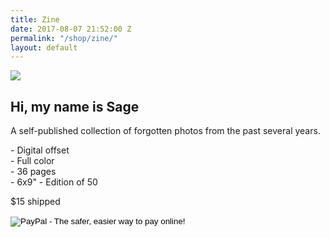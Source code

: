 ```yaml
---
title: Zine
date: 2017-08-07 21:52:00 Z
permalink: "/shop/zine/"
layout: default
---
```


<div class="shop v-center">
  <img src="/uploads/sb-zine-2017.jpg" />

  <div class="details v-center">
  <h2>Hi, my name is Sage</h2>
  <p>A self-published collection of forgotten photos from the past several years.</p>

  <p>- Digital offset<br>
  - Full color<br>
  - 36 pages<br>
  - 6x9"
  - Edition of 50</p>

  <p>$15 shipped</p>

  <form action="https://www.paypal.com/cgi-bin/webscr" method="post" target="_top">
    <input type="hidden" name="cmd" value="_s-xclick">
    <input type="hidden" name="hosted_button_id" value="5Y4FX63FC36JE">
    <input type="image" src="https://www.paypalobjects.com/en_US/i/btn/btn_buynow_LG.gif" border="0" name="submit" alt="PayPal - The safer, easier way to pay online!">
    <img alt="" border="0" src="https://www.paypalobjects.com/en_US/i/scr/pixel.gif" width="1" height="1">
  </form>
  </div>


</div>
